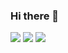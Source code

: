 ### Hi there 👋

<img src="https://img.shields.io/badge/HTML-ES6+-CD3713?logo=HTML5"/>
<img src="https://img.shields.io/badge/CSS-ES6+-176CAD?logo=CSS3"/>
<img src="https://img.shields.io/badge/javascript-ES6+-EAD41D?logo=javascript"/>


<!--
**Han-D-Peter/Han-D-Peter** is a ✨ _special_ ✨ repository because its `README.md` (this file) appears on your GitHub profile.

Here are some ideas to get you started:

- 🔭 I’m currently working on ...
- 🌱 I’m currently learning ...
- 👯 I’m looking to collaborate on ...
- 🤔 I’m looking for help with ...
- 💬 Ask me about ...
- 📫 How to reach me: ...
- 😄 Pronouns: ...
- ⚡ Fun fact: ...
-->
